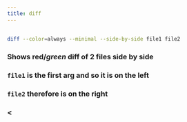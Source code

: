 ```yaml
---
title: diff
---
```


##
```bash
diff --color=always --minimal --side-by-side file1 file2
```
### Shows **red**/_green_ diff of 2 files side by side
### `file1` is the first arg and so it is on the left
### `file2` therefore is on the right
### <
